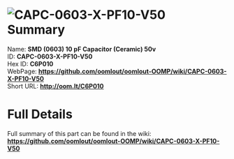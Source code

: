 
![CAPC-0603-X-PF10-V50](https://github.com/oomlout/oomlout-OOMP/blob/master/parts/CAPC-0603-X-PF10-V50/CAPC-0603-X-PF10-V50_420.jpg)   
Summary
=================
  
Name: __SMD (0603) 10 pF Capacitor (Ceramic) 50v__    
ID: __CAPC-0603-X-PF10-V50__   
Hex ID: __C6P010__   
WebPage: __https://github.com/oomlout/oomlout-OOMP/wiki/CAPC-0603-X-PF10-V50__   
Short URL: __http://oom.lt/C6P010__   

Full Details
==========================
Full summary of this part can be found in the wiki:   
__https://github.com/oomlout/oomlout-OOMP/wiki/CAPC-0603-X-PF10-V50__    

